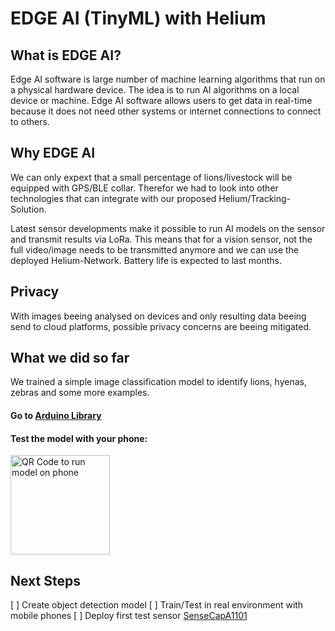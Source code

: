 # EDGE AI (TinyML) with Helium

## What is EDGE AI?

Edge AI software is large number of machine learning algorithms that run on a physical hardware device. The idea is to run AI algorithms on a local device or machine. Edge AI software allows users to get data in real-time because it does not need other systems or internet connections to connect to others.

## Why EDGE AI

We can only expext that a small percentage of lions/livestock will be equipped with GPS/BLE collar.
Therefor we had to look into other technologies that can integrate with our proposed Helium/Tracking-Solution.

Latest sensor developments make it possible to run AI models on the sensor and transmit results via LoRa. This means that for a vision sensor, not the full video/image needs to be transmitted anymore and we can use the deployed Helium-Network. Battery life is expected to last months. 

## Privacy

With images beeing analysed on devices and only resulting data beeing send to cloud platforms, possible privacy concerns are beeing mitigated. 

## What we did so far

We trained a simple image classification model to identify lions, hyenas, zebras and some more examples.

#### Go to [Arduino Library](https://github.com/user/repo/blob/branch/other_file.md)

#### Test the model with your phone:

<img width="159" alt="QR Code to run model on phone" src="https://user-images.githubusercontent.com/42295932/199683881-3b0288b6-3284-402c-9eeb-755382e3ac04.png">


## Next Steps

[ ] Create object detection model
[ ] Train/Test in real environment with mobile phones
[ ] Deploy first test sensor [SenseCapA1101](https://www.seeedstudio.com/SenseCAP-A1101-LoRaWAN-Vision-AI-Sensor-p-5367.html)
